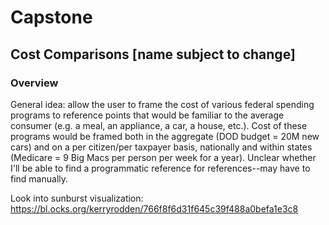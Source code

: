 # Capstone
## Cost Comparisons [name subject to change]

### Overview
General idea: allow the user to frame the cost of various federal spending programs to reference points that would be familiar to the average consumer (e.g. a meal, an appliance, a car, a house, etc.). Cost of these programs would be framed both in the aggregate (DOD budget = 20M new cars) and on a per citizen/per taxpayer basis, nationally and within states (Medicare = 9 Big Macs per person per week for a year). Unclear whether I'll be able to find a programmatic reference for references--may have to find manually.

Look into sunburst visualization: https://bl.ocks.org/kerryrodden/766f8f6d31f645c39f488a0befa1e3c8